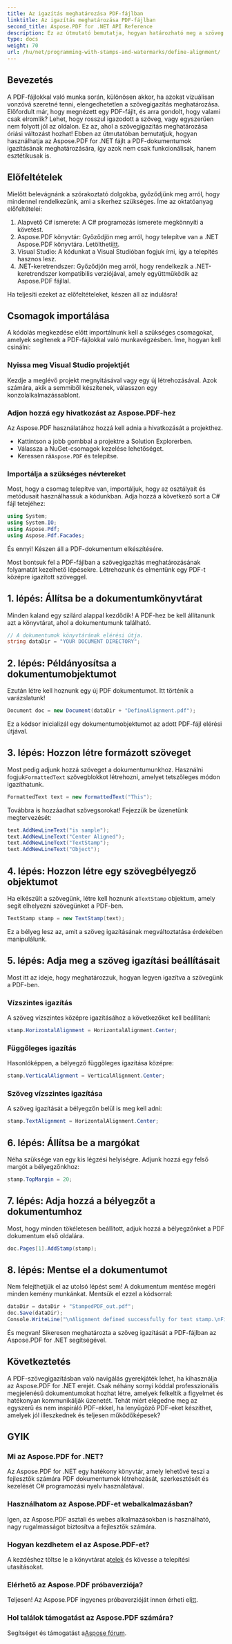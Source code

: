 ```yaml
---
title: Az igazítás meghatározása PDF-fájlban
linktitle: Az igazítás meghatározása PDF-fájlban
second_title: Aspose.PDF for .NET API Reference
description: Ez az útmutató bemutatja, hogyan határozható meg a szöveg igazítása PDF-fájlokban az Aspose.PDF for .NET használatával, egy lépésről lépésre bemutatott oktatóanyaggal kiegészítve.
type: docs
weight: 70
url: /hu/net/programming-with-stamps-and-watermarks/define-alignment/
---
```

## Bevezetés

A PDF-fájlokkal való munka során, különösen akkor, ha azokat vizuálisan vonzóvá szeretné tenni, elengedhetetlen a szövegigazítás meghatározása. Előfordult már, hogy megnézett egy PDF-fájlt, és arra gondolt, hogy valami csak elromlik? Lehet, hogy rosszul igazodott a szöveg, vagy egyszerűen nem folyott jól az oldalon. Ez az, ahol a szövegigazítás meghatározása óriási változást hozhat! Ebben az útmutatóban bemutatjuk, hogyan használhatja az Aspose.PDF for .NET fájlt a PDF-dokumentumok igazításának meghatározására, így azok nem csak funkcionálisak, hanem esztétikusak is.

## Előfeltételek

Mielőtt belevágnánk a szórakoztató dolgokba, győződjünk meg arról, hogy mindennel rendelkezünk, ami a sikerhez szükséges. Íme az oktatóanyag előfeltételei:

1. Alapvető C# ismerete: A C# programozás ismerete megkönnyíti a követést.
2.  Aspose.PDF könyvtár: Győződjön meg arról, hogy telepítve van a .NET Aspose.PDF könyvtára. Letöltheti[itt](https://releases.aspose.com/pdf/net/).
3. Visual Studio: A kódunkat a Visual Studióban fogjuk írni, így a telepítés hasznos lesz.
4. .NET-keretrendszer: Győződjön meg arról, hogy rendelkezik a .NET-keretrendszer kompatibilis verziójával, amely együttműködik az Aspose.PDF fájllal.

Ha teljesíti ezeket az előfeltételeket, készen áll az indulásra!

## Csomagok importálása

A kódolás megkezdése előtt importálnunk kell a szükséges csomagokat, amelyek segítenek a PDF-fájlokkal való munkavégzésben. Íme, hogyan kell csinálni:

### Nyissa meg Visual Studio projektjét

Kezdje a meglévő projekt megnyitásával vagy egy új létrehozásával. Azok számára, akik a semmiből készítenek, válasszon egy konzolalkalmazássablont.

### Adjon hozzá egy hivatkozást az Aspose.PDF-hez

Az Aspose.PDF használatához hozzá kell adnia a hivatkozását a projekthez. 

- Kattintson a jobb gombbal a projektre a Solution Explorerben.
- Válassza a NuGet-csomagok kezelése lehetőséget.
-  Keressen rá`Aspose.PDF` és telepítse.

### Importálja a szükséges névtereket

Most, hogy a csomag telepítve van, importáljuk, hogy az osztályait és metódusait használhassuk a kódunkban. Adja hozzá a következő sort a C# fájl tetejéhez:

```csharp
using System;
using System.IO;
using Aspose.Pdf;
using Aspose.Pdf.Facades;
```

És ennyi! Készen áll a PDF-dokumentum elkészítésére.

Most bontsuk fel a PDF-fájlban a szövegigazítás meghatározásának folyamatát kezelhető lépésekre. Létrehozunk és elmentünk egy PDF-t középre igazított szöveggel.

## 1. lépés: Állítsa be a dokumentumkönyvtárat

Minden kaland egy szilárd alappal kezdődik! A PDF-hez be kell állítanunk azt a könyvtárat, ahol a dokumentumunk található.

```csharp
// A dokumentumok könyvtárának elérési útja.
string dataDir = "YOUR DOCUMENT DIRECTORY";
```

## 2. lépés: Példányosítsa a dokumentumobjektumot

Ezután létre kell hoznunk egy új PDF dokumentumot. Itt történik a varázslatunk!

```csharp
Document doc = new Document(dataDir + "DefineAlignment.pdf");
```

Ez a kódsor inicializál egy dokumentumobjektumot az adott PDF-fájl elérési útjával.

## 3. lépés: Hozzon létre formázott szöveget

 Most pedig adjunk hozzá szöveget a dokumentumunkhoz. Használni fogjuk`FormattedText` szövegblokkot létrehozni, amelyet tetszőleges módon igazíthatunk.

```csharp
FormattedText text = new FormattedText("This");
```

Továbbra is hozzáadhat szövegsorokat! Fejezzük be üzenetünk megtervezését:

```csharp
text.AddNewLineText("is sample");
text.AddNewLineText("Center Aligned");
text.AddNewLineText("TextStamp");
text.AddNewLineText("Object");
```

## 4. lépés: Hozzon létre egy szövegbélyegző objektumot

Ha elkészült a szövegünk, létre kell hoznunk a`TextStamp` objektum, amely segít elhelyezni szövegünket a PDF-ben.

```csharp
TextStamp stamp = new TextStamp(text);
```

Ez a bélyeg lesz az, amit a szöveg igazításának megváltoztatása érdekében manipulálunk.

## 5. lépés: Adja meg a szöveg igazítási beállításait

Most itt az ideje, hogy meghatározzuk, hogyan legyen igazítva a szövegünk a PDF-ben.

### Vízszintes igazítás

A szöveg vízszintes középre igazításához a következőket kell beállítani:

```csharp
stamp.HorizontalAlignment = HorizontalAlignment.Center;
```

### Függőleges igazítás

Hasonlóképpen, a bélyegző függőleges igazítása középre:

```csharp
stamp.VerticalAlignment = VerticalAlignment.Center;
```

### Szöveg vízszintes igazítása

A szöveg igazítását a bélyegzőn belül is meg kell adni:

```csharp
stamp.TextAlignment = HorizontalAlignment.Center;
```

## 6. lépés: Állítsa be a margókat

Néha szüksége van egy kis légzési helyiségre. Adjunk hozzá egy felső margót a bélyegzőnkhoz:

```csharp
stamp.TopMargin = 20;
```

## 7. lépés: Adja hozzá a bélyegzőt a dokumentumhoz

Most, hogy minden tökéletesen beállított, adjuk hozzá a bélyegzőnket a PDF dokumentum első oldalára.

```csharp
doc.Pages[1].AddStamp(stamp);
```

## 8. lépés: Mentse el a dokumentumot

Nem felejthetjük el az utolsó lépést sem! A dokumentum mentése megéri minden kemény munkánkat. Mentsük el ezzel a kódsorral:

```csharp
dataDir = dataDir + "StampedPDF_out.pdf";
doc.Save(dataDir);
Console.WriteLine("\nAlignment defined successfully for text stamp.\nFile saved at " + dataDir);
```

És megvan! Sikeresen meghatározta a szöveg igazítását a PDF-fájlban az Aspose.PDF for .NET segítségével.

## Következtetés

A PDF-szövegigazításban való navigálás gyerekjáték lehet, ha kihasználja az Aspose.PDF for .NET erejét. Csak néhány sornyi kóddal professzionális megjelenésű dokumentumokat hozhat létre, amelyek felkeltik a figyelmet és hatékonyan kommunikálják üzenetét. Tehát miért elégedne meg az egyszerű és nem inspiráló PDF-ekkel, ha lenyűgöző PDF-eket készíthet, amelyek jól illeszkednek és teljesen működőképesek? 

## GYIK

### Mi az Aspose.PDF for .NET?  
Az Aspose.PDF for .NET egy hatékony könyvtár, amely lehetővé teszi a fejlesztők számára PDF dokumentumok létrehozását, szerkesztését és kezelését C# programozási nyelv használatával.

### Használhatom az Aspose.PDF-et webalkalmazásban?  
Igen, az Aspose.PDF asztali és webes alkalmazásokban is használható, nagy rugalmasságot biztosítva a fejlesztők számára.

### Hogyan kezdhetem el az Aspose.PDF-et?  
 A kezdéshez töltse le a könyvtárat a[telek](https://releases.aspose.com/pdf/net/) és kövesse a telepítési utasításokat.

### Elérhető az Aspose.PDF próbaverziója?  
 Teljesen! Az Aspose.PDF ingyenes próbaverzióját innen érheti el[itt](https://releases.aspose.com/).

### Hol találok támogatást az Aspose.PDF számára?  
 Segítséget és támogatást a[Aspose fórum](https://forum.aspose.com/c/pdf/10).